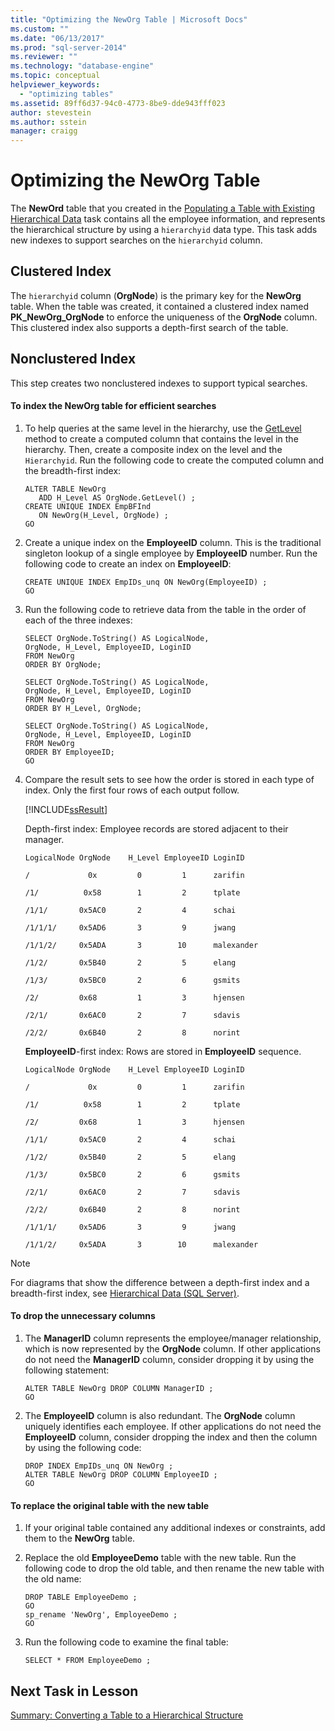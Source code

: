 ```yaml
---
title: "Optimizing the NewOrg Table | Microsoft Docs"
ms.custom: ""
ms.date: "06/13/2017"
ms.prod: "sql-server-2014"
ms.reviewer: ""
ms.technology: "database-engine"
ms.topic: conceptual
helpviewer_keywords: 
  - "optimizing tables"
ms.assetid: 89ff6d37-94c0-4773-8be9-dde943fff023
author: stevestein
ms.author: sstein
manager: craigg
---
```

# Optimizing the NewOrg Table
  The **NewOrd** table that you created in the [Populating a Table with Existing Hierarchical Data](lesson-1-2-populating-a-table-with-existing-hierarchical-data.md) task contains all the employee information, and represents the hierarchical structure by using a `hierarchyid` data type. This task adds new indexes to support searches on the `hierarchyid` column.  
  
## Clustered Index  
 The `hierarchyid` column (**OrgNode**) is the primary key for the **NewOrg** table. When the table was created, it contained a clustered index named **PK_NewOrg_OrgNode** to enforce the uniqueness of the **OrgNode** column. This clustered index also supports a depth-first search of the table.  
  
## Nonclustered Index  
 This step creates two nonclustered indexes to support typical searches.  
  
#### To index the NewOrg table for efficient searches  
  
1.  To help queries at the same level in the hierarchy, use the [GetLevel](/sql/t-sql/data-types/getlevel-database-engine) method to create a computed column that contains the level in the hierarchy. Then, create a composite index on the level and the `Hierarchyid`. Run the following code to create the computed column and the breadth-first index:  
  
    ```  
    ALTER TABLE NewOrg   
       ADD H_Level AS OrgNode.GetLevel() ;  
    CREATE UNIQUE INDEX EmpBFInd   
       ON NewOrg(H_Level, OrgNode) ;  
    GO  
    ```  
  
2.  Create a unique index on the **EmployeeID** column. This is the traditional singleton lookup of a single employee by **EmployeeID** number. Run the following code to create an index on **EmployeeID**:  
  
    ```  
    CREATE UNIQUE INDEX EmpIDs_unq ON NewOrg(EmployeeID) ;  
    GO  
    ```  
  
3.  Run the following code to retrieve data from the table in the order of each of the three indexes:  
  
    ```  
    SELECT OrgNode.ToString() AS LogicalNode,  
    OrgNode, H_Level, EmployeeID, LoginID  
    FROM NewOrg   
    ORDER BY OrgNode;  
  
    SELECT OrgNode.ToString() AS LogicalNode,  
    OrgNode, H_Level, EmployeeID, LoginID   
    FROM NewOrg   
    ORDER BY H_Level, OrgNode;  
  
    SELECT OrgNode.ToString() AS LogicalNode,  
    OrgNode, H_Level, EmployeeID, LoginID   
    FROM NewOrg   
    ORDER BY EmployeeID;  
    GO  
    ```  
  
4.  Compare the result sets to see how the order is stored in each type of index. Only the first four rows of each output follow.  
  
     [!INCLUDE[ssResult](../../includes/ssresult-md.md)]  
  
     Depth-first index: Employee records are stored adjacent to their manager.  
  
     `LogicalNode OrgNode    H_Level EmployeeID LoginID`  
  
     `/             0x         0         1      zarifin`  
  
     `/1/          0x58        1         2      tplate`  
  
     `/1/1/       0x5AC0       2         4      schai`  
  
     `/1/1/1/     0x5AD6       3         9      jwang`  
  
     `/1/1/2/     0x5ADA       3        10      malexander`  
  
     `/1/2/       0x5B40       2         5      elang`  
  
     `/1/3/       0x5BC0       2         6      gsmits`  
  
     `/2/         0x68         1         3      hjensen`  
  
     `/2/1/       0x6AC0       2         7      sdavis`  
  
     `/2/2/       0x6B40       2         8      norint`  
  
     **EmployeeID**-first index: Rows are stored in **EmployeeID** sequence.  
  
     `LogicalNode OrgNode    H_Level EmployeeID LoginID`  
  
     `/             0x         0         1      zarifin`  
  
     `/1/          0x58        1         2      tplate`  
  
     `/2/         0x68         1         3      hjensen`  
  
     `/1/1/       0x5AC0       2         4      schai`  
  
     `/1/2/       0x5B40       2         5      elang`  
  
     `/1/3/       0x5BC0       2         6      gsmits`  
  
     `/2/1/       0x6AC0       2         7      sdavis`  
  
     `/2/2/       0x6B40       2         8      norint`  
  
     `/1/1/1/     0x5AD6       3         9      jwang`  
  
     `/1/1/2/     0x5ADA       3        10      malexander`  
  
> [!NOTE]  
>  For diagrams that show the difference between a depth-first index and a breadth-first index, see [Hierarchical Data &#40;SQL Server&#41;](../hierarchical-data-sql-server.md).  
  
#### To drop the unnecessary columns  
  
1.  The **ManagerID** column represents the employee/manager relationship, which is now represented by the **OrgNode** column. If other applications do not need the **ManagerID** column, consider dropping it by using the following statement:  
  
    ```  
    ALTER TABLE NewOrg DROP COLUMN ManagerID ;  
    GO  
    ```  
  
2.  The **EmployeeID** column is also redundant. The **OrgNode** column uniquely identifies each employee. If other applications do not need the **EmployeeID** column, consider dropping the index and then the column by using the following code:  
  
    ```  
    DROP INDEX EmpIDs_unq ON NewOrg ;  
    ALTER TABLE NewOrg DROP COLUMN EmployeeID ;  
    GO  
    ```  
  
#### To replace the original table with the new table  
  
1.  If your original table contained any additional indexes or constraints, add them to the **NewOrg** table.  
  
2.  Replace the old **EmployeeDemo** table with the new table. Run the following code to drop the old table, and then rename the new table with the old name:  
  
    ```  
    DROP TABLE EmployeeDemo ;  
    GO  
    sp_rename 'NewOrg', EmployeeDemo ;  
    GO  
    ```  
  
3.  Run the following code to examine the final table:  
  
    ```  
    SELECT * FROM EmployeeDemo ;  
    ```  
  
## Next Task in Lesson  
 [Summary: Converting a Table to a Hierarchical Structure](lesson-1-4-summary-converting-a-table-to-a-hierarchical-structure.md)  
  
  
